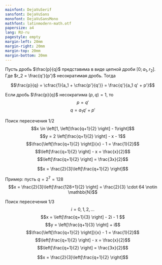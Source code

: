 ```yaml
---
mainfont: DejaVuSerif
sansfont: DejaVuSans
monofont: DejaVuSansMono
mathfont: latinmodern-math.otf
papersize: a4
lang: RU-ru
pagestyle: empty
margin-left: 20mm
margin-right: 20mm
margin-top: 20mm
margin-bottom: 20mm
---
```


Пусть дробь $\frac{p}{q}$ представима в виде цепной дроби $[0; a_1, r_2]$. Где $r_2 = \frac{q'}{p'}$ несократимая дробь. Тогда

$$\frac{p}{q} = \cfrac{1}{a_1 + \cfrac{p'}{q'}} = \frac{q'}{a_1 q' + p'}$$

Если дробь $\frac{p}{q}$ несократима $(p,q)=1$, то 
$$p = q'$$
$$q = a_{1}q' + p'$$

Поиск пересечения $1/2$
$$x \in \left[1, \left[\frac{q+1}{2} \right] - 1\right]$$
$$y = 2 \left[\frac{q+1}{2} \right] - x - 1$$
$$\frac{\left[\frac{q+1}{2} \right]}{x} - 1 = \frac{1}{2}$$
$$\left[\frac{q+1}{2} \right] - x = \frac{x}{2}$$
$$\left[\frac{q+1}{2} \right] = \frac{3x}{2}$$

$$x = \frac{2}{3}\left[\frac{q+1}{2} \right]$$

Пример: пусть $q = 2^7 = 128$
$$x = \frac{2}{3}\left[\frac{128+1}{2} \right] = \frac{2}{3} \cdot 64 \notin \mathbb{N}$$

Поиск пересечения $1/3$
$$i=0,1,2,...$$
$$x = \left[\frac{q+1}{3} \right] - 2i - 1 $$
$$y = \left[\frac{q+1}{3} \right] + i$$
$$\frac{\left[\frac{q+1}{2} \right]}{x} - 1 = \frac{1}{2}$$
$$\left[\frac{q+1}{2} \right] - x = \frac{x}{2}$$
$$\left[\frac{q+1}{2} \right] = \frac{3x}{2}$$

$$x = \frac{2}{3}\left[\frac{q+1}{2} \right]$$
